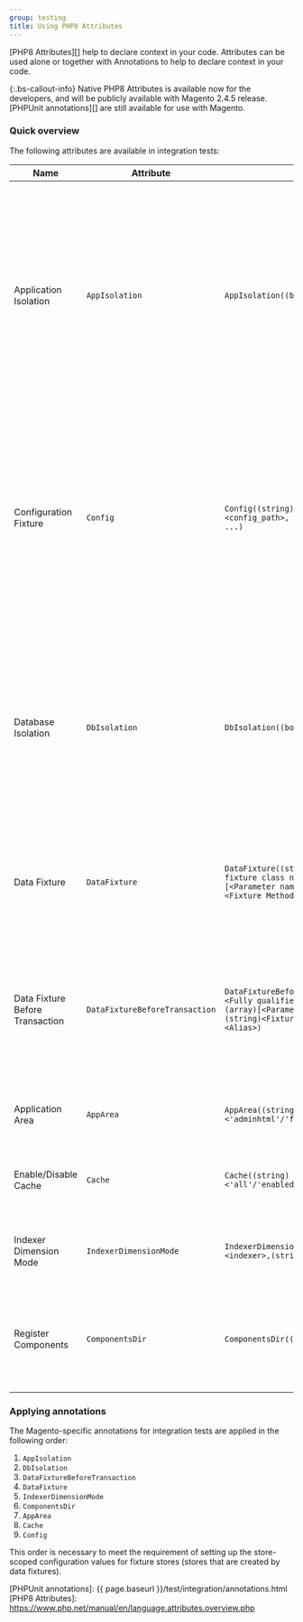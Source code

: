 ```yaml
---
group: testing
title: Using PHP8 Attributes
---
```


[PHP8 Attributes][] help to declare context in your code. Attributes can be used alone or together with Annotations to help to declare context in your code.

{:.bs-callout-info}
Native PHP8 Attributes is available now for the developers, and will be publicly available with Magento 2.4.5 release.
[PHPUnit annotations][] are still available for use with Magento.

### Quick overview

The following attributes are available in integration tests:

| Name                            | Attribute                      | Format                                                                                                                                                           | Description                                                                                                                                                                                                                                                                              |
|---------------------------------|--------------------------------|------------------------------------------------------------------------------------------------------------------------------------------------------------------|------------------------------------------------------------------------------------------------------------------------------------------------------------------------------------------------------------------------------------------------------------------------------------------|
| Application Isolation           | `AppIsolation`                 | `AppIsolation((bool))`                                                                                                                                           | Enables or disables application isolation when you run tests. When enabled, an application state after a test run will be the same as before the test run. For example, you should enable it, when you want to create sessions in a test, but you don't want them to affect other tests. |
| Configuration Fixture           | `Config`                       | `Config((string)<store_code>, (string)<config_path>, (mixed)<config_value>, ...)`                                                                                | Sets up configuration settings for a particular test. The list of settings is stored in the `core_config_data` database table. Multiple configuration parameters can be set with a signle command. After the test execution, the settings revert to their original state.                |
| Database Isolation              | `DbIsolation`                  | `DbIsolation((bool))`                                                                                                                                            | Enables or disables database isolation. Disabled by default, unless you are using `DataFixture()` attribute, in which case it is enabled by default. All data, required for a test, live during transaction only. Any test results won't be written in a database.                       |
| Data Fixture                    | `DataFixture`                  | `DataFixture((string)<Fully qualified fixture class name>, (array)[<Parameter name>, <Value>], (string)<Fixture Method>, as:(string)<Alias>)`                    | Points to a class or a method which creates testing entities (fixtures) for test execution. These are applied during the transaction.                                                                                                                                                    |
| Data Fixture Before Transaction | `DataFixtureBeforeTransaction` | `DataFixtureBeforeTransaction((string)<Fully qualified fixture class name>, (array)[<Parameter name> => <Value>], (string)<Fixture Method>, as:(string)<Alias>)` | Points to a class or a method which creates testing entities (fixtures) for test execution before the transaction has begun. You will need to implement a rollback method changes made here.                                                                                             |
| Application Area                | `AppArea`                      | `AppArea((string)<'adminhtml'/'frontend'/'global'>)`                                                                                                             | Configures test environment in the context of specified application area.                                                                                                                                                                                                                |
| Enable/Disable Cache            | `Cache`                        | `Cache((string)<'all'/'enabled'/'disabled>')`                                                                                                                    | Enables or disables certain cache segment or all of them to prevent isolation problems.                                                                                                                                                                                                  |
| Indexer Dimension Mode          | `IndexerDimensionMode`         | `IndexerDimensionMode(string)<indexer>,(string)<mode>)`                                                                                                          | Sets the indexer dimension mode for the test run. More information can be found in the [DevBlog](https://community.magento.com/t5/Magento-DevBlog/Indexers-parallelization-and-optimization/ba-p/104922).                                                                                |
| Register Components             | `ComponentsDir`                | `ComponentsDir((string)<dir_path>,...)`                                                                                                                          | Registers fixture components from specified directory (recursively). Unregisters the components after the test is finished.                                                                                                                                                              |

### Applying annotations

The Magento-specific annotations for integration tests are applied in the following order:

1. `AppIsolation`
1. `DbIsolation`
1. `DataFixtureBeforeTransaction`
1. `DataFixture`
1. `IndexerDimensionMode`
1. `ComponentsDir`
1. `AppArea`
1. `Cache`
1. `Config`

This order is necessary to meet the requirement of setting up the store-scoped configuration values for fixture stores (stores that are created by data fixtures).

<!-- LINK DEFINITIONS -->

[PHPUnit annotations]: {{ page.baseurl }}/test/integration/annotations.html
[PHP8 Attributes]: https://www.php.net/manual/en/language.attributes.overview.php
